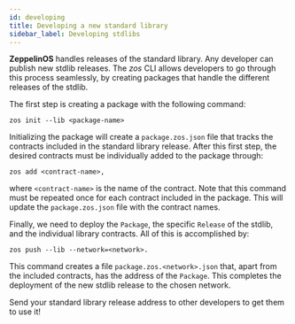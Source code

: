 ```yaml
---
id: developing
title: Developing a new standard library
sidebar_label: Developing stdlibs
---
```


**ZeppelinOS** handles releases of the standard library. Any developer can publish new stdlib releases. The *zos* CLI allows developers to go through this process seamlessly, by creating packages that handle the different releases of the stdlib. 

The first step is creating a package with the following command:
```
zos init --lib <package-name>
```
Initializing the package will create a `package.zos.json` file that tracks the contracts included in the standard library release. After this first step, the desired contracts must be individually added to the package through:
```
zos add <contract-name>,
```
where `<contract-name>` is the name of the contract. Note that this command must be repeated once for each contract included in the package. This will update the `package.zos.json` file with the contract names. 

Finally, we need to deploy the `Package`, the specific `Release` of the stdlib, and the individual library contracts. All of this is accomplished by:
```
zos push --lib --network=<network>.
```
This command creates a file `package.zos.<network>.json` that, apart from the included contracts, has the address of the `Package`. This completes the deployment of the new stdlib release to the chosen network.

Send your standard library release address to other developers to get them to use it!